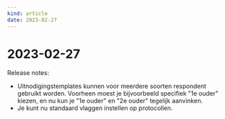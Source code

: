 ```yaml
---
kind: article
date: 2023-02-27
---
```


# 2023-02-27

Release notes:

* Uitnodigingstemplates kunnen voor meerdere soorten respondent gebruikt worden. Voorheen moest je bijvoorbeeld specifiek "1e ouder" kiezen, en nu kun je "1e ouder" en "2e ouder" tegelijk aanvinken.
* Je kunt nu standaard vlaggen instellen op protocollen.
